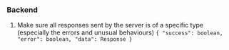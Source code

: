 ### Backend

1. Make sure all responses sent by the server is of a specific type (especially the errors and unusual behaviours)
   `{ "success": boolean, "error": boolean, "data": Response }`
